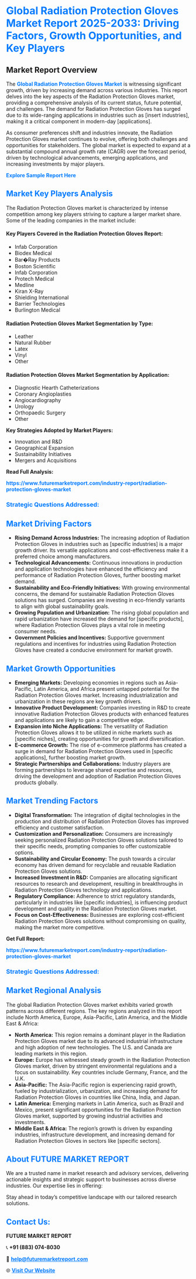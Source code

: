 <h1 style="color: #007BFF;">Global Radiation Protection Gloves Market Report 2025-2033: Driving Factors, Growth Opportunities, and Key Players</h1>

<section id="overview">
<h2>Market Report Overview</h2>
<p>The <a href="https://www.futuremarketreport.com/industry-report/radiation-protection-gloves-market" style="color: #007BFF; text-decoration: none;"><strong>Global Radiation Protection Gloves Market</strong></a> is witnessing significant growth, driven by increasing demand across various industries. This report delves into the key aspects of the Radiation Protection Gloves market, providing a comprehensive analysis of its current status, future potential, and challenges. The demand for Radiation Protection Gloves has surged due to its wide-ranging applications in industries such as [insert industries], making it a critical component in modern-day [applications].</p>
<p>As consumer preferences shift and industries innovate, the Radiation Protection Gloves market continues to evolve, offering both challenges and opportunities for stakeholders. The global market is expected to expand at a substantial compound annual growth rate (CAGR) over the forecast period, driven by technological advancements, emerging applications, and increasing investments by major players.</p>
</section>

<section id="overview">
<p><a href="https://www.futuremarketreport.com/request-sample/reportId=78489" style="color: #007BFF; text-decoration: none;"><strong>Explore Sample Report Here</strong></a></p>
</section>

<section id="key-players">
<h2 style="color: #007BFF;">Market Key Players Analysis</h2>
<p>The Radiation Protection Gloves market is characterized by intense competition among key players striving to capture a larger market share. Some of the leading companies in the market include:</p>
<h4>Key Players Covered in the Radiation Protection Gloves Report:</h4>
<ul><li>Infab Corporation</li><li>Biodex Medical</li><li>Bar�Ray Products</li><li>Boston Scientific</li><li>Infab Corporation</li><li>Protech Medical</li><li>Medline</li><li>Kiran X-Ray</li><li>Shielding International</li><li>Barrier Technologies</li><li>Burlington Medical</li></ul>
<h4>Radiation Protection Gloves Market Segmentation by Type:</h4>
<ul><li>Leather</li><li>Natural Rubber</li><li>Latex</li><li>Vinyl</li><li>Other</li></ul>

<h4>Radiation Protection Gloves Market Segmentation by Application:</h4>
<ul><li>Diagnostic Hearth Catheterizations</li><li>Coronary Angioplasties</li><li>Angiocardiography</li><li>Urology</li><li>Orthopaedic Surgery</li><li>Other</li></ul>
<p><strong>Key Strategies Adopted by Market Players:</strong></p>
<ul>
<li>Innovation and R&D</li>
<li>Geographical Expansion</li>
<li>Sustainability Initiatives</li>
<li>Mergers and Acquisitions</li>
</ul>
</section>

<section>
<p><strong>Read Full Analysis: </strong></p><a href="https://www.futuremarketreport.com/industry-report/radiation-protection-gloves-market" style="color: #007BFF; text-decoration: none;"><strong>https://www.futuremarketreport.com/industry-report/radiation-protection-gloves-market</strong></a>
<h3 style="color: #007BFF;">Strategic Questions Addressed:</h3>
</section>

<section id="driving-factors">
<h2 style="color: #007BFF;">Market Driving Factors</h2>
<ul>
<li><strong>Rising Demand Across Industries:</strong> The increasing adoption of Radiation Protection Gloves in industries such as [specific industries] is a major growth driver. Its versatile applications and cost-effectiveness make it a preferred choice among manufacturers.</li>
<li><strong>Technological Advancements:</strong> Continuous innovations in production and application technologies have enhanced the efficiency and performance of Radiation Protection Gloves, further boosting market demand.</li>
<li><strong>Sustainability and Eco-Friendly Initiatives:</strong> With growing environmental concerns, the demand for sustainable Radiation Protection Gloves solutions has surged. Companies are investing in eco-friendly variants to align with global sustainability goals.</li>
<li><strong>Growing Population and Urbanization:</strong> The rising global population and rapid urbanization have increased the demand for [specific products], where Radiation Protection Gloves plays a vital role in meeting consumer needs.</li>
<li><strong>Government Policies and Incentives:</strong> Supportive government regulations and incentives for industries using Radiation Protection Gloves have created a conducive environment for market growth.</li>
</ul>
</section>

<section id="growth-opportunities">
<h2 style="color: #007BFF;">Market Growth Opportunities</h2>
<ul>
<li><strong>Emerging Markets:</strong> Developing economies in regions such as Asia-Pacific, Latin America, and Africa present untapped potential for the Radiation Protection Gloves market. Increasing industrialization and urbanization in these regions are key growth drivers.</li>
<li><strong>Innovative Product Development:</strong> Companies investing in R&D to create innovative Radiation Protection Gloves products with enhanced features and applications are likely to gain a competitive edge.</li>
<li><strong>Expansion into Niche Applications:</strong> The versatility of Radiation Protection Gloves allows it to be utilized in niche markets such as [specific niches], creating opportunities for growth and diversification.</li>
<li><strong>E-commerce Growth:</strong> The rise of e-commerce platforms has created a surge in demand for Radiation Protection Gloves used in [specific applications], further boosting market growth.</li>
<li><strong>Strategic Partnerships and Collaborations:</strong> Industry players are forming partnerships to leverage shared expertise and resources, driving the development and adoption of Radiation Protection Gloves products globally.</li>
</ul>
</section>

<section id="trending-factors">
<h2 style="color: #007BFF;">Market Trending Factors</h2>
<ul>
<li><strong>Digital Transformation:</strong> The integration of digital technologies in the production and distribution of Radiation Protection Gloves has improved efficiency and customer satisfaction.</li>
<li><strong>Customization and Personalization:</strong> Consumers are increasingly seeking personalized Radiation Protection Gloves solutions tailored to their specific needs, prompting companies to offer customizable options.</li>
<li><strong>Sustainability and Circular Economy:</strong> The push towards a circular economy has driven demand for recyclable and reusable Radiation Protection Gloves solutions.</li>
<li><strong>Increased Investment in R&D:</strong> Companies are allocating significant resources to research and development, resulting in breakthroughs in Radiation Protection Gloves technology and applications.</li>
<li><strong>Regulatory Compliance:</strong> Adherence to strict regulatory standards, particularly in industries like [specific industries], is influencing product development and quality in the Radiation Protection Gloves market.</li>
<li><strong>Focus on Cost-Effectiveness:</strong> Businesses are exploring cost-efficient Radiation Protection Gloves solutions without compromising on quality, making the market more competitive.</li>
</ul>
</section>

<section>
<p><strong>Get Full Report: </strong></p><a href="https://www.futuremarketreport.com/industry-report/radiation-protection-gloves-market" style="color: #007BFF; text-decoration: none;"><strong>https://www.futuremarketreport.com/industry-report/radiation-protection-gloves-market</strong></a>
<h3 style="color: #007BFF;">Strategic Questions Addressed:</h3>
</section>


<section id="regional-analysis">
<h2 style="color: #007BFF;">Market Regional Analysis</h2>
<p>The global Radiation Protection Gloves market exhibits varied growth patterns across different regions. The key regions analyzed in this report include North America, Europe, Asia-Pacific, Latin America, and the Middle East & Africa:</p>
<ul>
<li><strong>North America:</strong> This region remains a dominant player in the Radiation Protection Gloves market due to its advanced industrial infrastructure and high adoption of new technologies. The U.S. and Canada are leading markets in this region.</li>
<li><strong>Europe:</strong> Europe has witnessed steady growth in the Radiation Protection Gloves market, driven by stringent environmental regulations and a focus on sustainability. Key countries include Germany, France, and the U.K.</li>
<li><strong>Asia-Pacific:</strong> The Asia-Pacific region is experiencing rapid growth, fueled by industrialization, urbanization, and increasing demand for Radiation Protection Gloves in countries like China, India, and Japan.</li>
<li><strong>Latin America:</strong> Emerging markets in Latin America, such as Brazil and Mexico, present significant opportunities for the Radiation Protection Gloves market, supported by growing industrial activities and investments.</li>
<li><strong>Middle East & Africa:</strong> The region’s growth is driven by expanding industries, infrastructure development, and increasing demand for Radiation Protection Gloves in sectors like [specific sectors].</li>
</ul>
</section>

<footer>
<h2 style="color: #007BFF;">About FUTURE MARKET REPORT</h2>
<p>We are a trusted name in market research and advisory services, delivering actionable insights and strategic support to businesses across diverse industries. Our expertise lies in offering:</p>

<p>Stay ahead in today’s competitive landscape with our tailored research solutions.</p>

<h2 style="color: #007BFF;">Contact Us:</h2>
<p><strong>FUTURE MARKET REPORT</strong></p>
<p>📞 <strong>+91 (883) 074-8030</strong></p>
<p>📧 <strong><a href="mailto:help@futuremarketreport.com" style="color: #007BFF;">help@futuremarketreport.com</a></strong></p>
<p>🌐 <strong><a href="https://www.futuremarketreport.com/" style="color: #007BFF;">Visit Our Website</a></strong></p>
</footer>